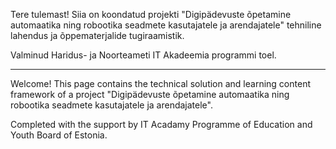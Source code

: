 Tere tulemast! Siia on koondatud projekti "Digipädevuste õpetamine automaatika ning robootika seadmete kasutajatele ja arendajatele" tehniline lahendus ja õppematerjalide tugiraamistik.

Valminud Haridus- ja Noorteameti IT Akadeemia programmi toel.

---

Welcome! This page contains the technical solution and learning content framework of a project "Digipädevuste õpetamine automaatika ning robootika seadmete kasutajatele ja arendajatele".

Completed with the support by IT Acadamy Programme of Education and Youth Board of Estonia.
